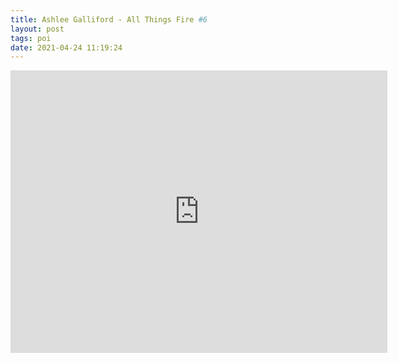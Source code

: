 ```yaml
---
title: Ashlee Galliford - All Things Fire #6
layout: post
tags: poi
date: 2021-04-24 11:19:24
---
```

<iframe width="603" height="452" src="https://www.youtube.com/embed/j6cmcqSMBgM" frameborder="0" allowfullscreen="true"></iframe>
